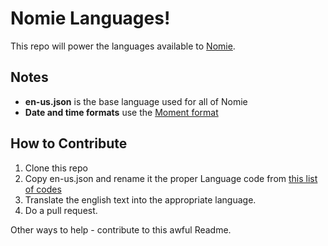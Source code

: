 # Nomie Languages!

This repo will power the languages available to [Nomie](https://nomie.io).

## Notes

- **en-us.json** is the base language used for all of Nomie
- **Date and time formats** use the [Moment format](http://momentjs.com/docs/#/displaying/)

## How to Contribute

1. Clone this repo
2. Copy en-us.json and rename it the proper Language code from [this list of codes](https://msdn.microsoft.com/en-us/library/ms533052.aspx)
3. Translate the english text into the appropriate language.
4. Do a pull request.

Other ways to help - contribute to this awful Readme. 
